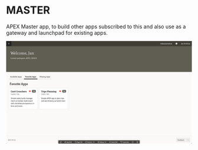 # MASTER
APEX Master app, to build other apps subscribed to this and also use as a gateway and launchpad for existing apps.

![Screen](https://github.com/jkvetina/MASTER/blob/main/screens/01_homepage.png?raw=true)
